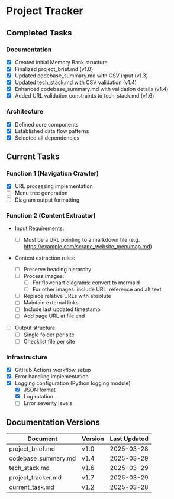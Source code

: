 # Project Tracker

## Completed Tasks

### Documentation

- [x] Created initial Memory Bank structure
- [x] Finalized project_brief.md (v1.0)
- [x] Updated codebase_summary.md with CSV input (v1.3)
- [x] Updated tech_stack.md with CSV validation (v1.4)
- [x] Enhanced codebase_summary.md with validation details (v1.4)
- [x] Added URL validation constraints to tech_stack.md (v1.6)

### Architecture

- [x] Defined core components
- [x] Established data flow patterns
- [x] Selected all dependencies

## Current Tasks

### Function 1 (Navigation Crawler)

- [x] URL processing implementation
- [ ] Menu tree generation
- [ ] Diagram output formatting

### Function 2 (Content Extractor)

- Input Requirements:

  - [ ] Must be a URL pointing to a markdown file (e.g. https://example.com/scrape_website_menumap.md)

- Content extraction rules:
  - [ ] Preserve heading hierarchy
  - [ ] Process images:
    - [ ] For flowchart diagrams: convert to mermaid
    - [ ] For other images: include URL, reference and alt text
  - [ ] Replace relative URLs with absolute
  - [ ] Maintain external links
  - [ ] Include last updated timestamp
  - [ ] Add page URL at file end
- [ ] Output structure:
  - [ ] Single folder per site
  - [ ] Checklist file per site

### Infrastructure

- [x] GitHub Actions workflow setup
- [x] Error handling implementation
- [x] Logging configuration (Python logging module)
  - [x] JSON format
  - [x] Log rotation
  - [ ] Error severity levels

## Documentation Versions

| Document            | Version | Last Updated |
| ------------------- | ------- | ------------ |
| project_brief.md    | v1.0    | 2025-03-28   |
| codebase_summary.md | v1.4    | 2025-03-29   |
| tech_stack.md       | v1.6    | 2025-03-29   |
| project_tracker.md  | v1.7    | 2025-03-29   |
| current_task.md     | v1.2    | 2025-03-28   |
